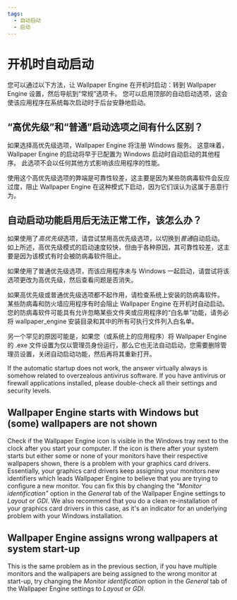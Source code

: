 ```yaml
---
tags:
  - 自动启动
  - 启动
---
```


# 开机时自动启动

您可以通过以下方法，让 Wallpaper Engine 在开机时启动：转到 Wallpaper Engine 设置，然后导航到“常规”选项卡。 您可以启用顶部的自动启动选项，这会使该应用程序在系统每次启动时于后台安静地启动。

## “高优先级”和“普通”启动选项之间有什么区别？

如果选择高优先级选项，Wallpaper Engine 将注册 Windows 服务。 这意味着，Wallpaper Engine 的启动将早于已配置为 Windows 启动时自动启动的其他程序。 此选项不会以任何其他方式影响该应用程序的性能。

使用这个高优先级选项的弊端是可靠性较差，这主要是因为某些防病毒软件会反应过度，阻止 Wallpaper Engine 在这种模式下启动，因为它们误认为这属于恶意行为。

## 自动启动功能启用后无法正常工作，该怎么办？

如果使用了*高优先级*选项，请尝试禁用高优先级选项，以切换到*普通*自动启动。 如上所述，高优先级模式的启动速度较快，但由于各种原因，其可靠性较差，这主要是因为该模式有时会被防病毒软件阻止。

如果使用了普通优先级选项，而该应用程序未与 Windows 一起启动，请尝试将该选项更改为高优先级，然后查看问题是否消失。

如果高优先级或普通优先级选项都不起作用，请检查系统上安装的防病毒软件。 某些防病毒和防火墙应用程序有时会阻止 Wallpaper Engine 在开机时自动启动。 您的防病毒软件可能具有允许忽略某些文件夹或应用程序的“白名单”功能，请务必将 wallpaper_engine 安装目录和其中的所有可执行文件列入白名单。

另一个罕见的原因可能是，如果您（或系统上的应用程序）将 Wallpaper Engine 的 .exe 文件设置为仅以管理员身份运行，那么它也无法自动启动，您需要删除管理员设置，关闭自动启动功能，然后再将其重新打开。

If the automatic startup does not work, the answer virtually always is somehow related to overzealous antivirus software. If you have antivirus or firewall applications installed, please double-check all their settings and security levels.

## Wallpaper Engine starts with Windows but (some) wallpapers are not shown

 Check if the Wallpaper Engine icon is visible in the Windows tray next to the clock after you start your computer. If the icon is there after your system starts but either some or none of your monitors have their respective wallpapers shown, there is a problem with your graphics card drivers. Essentially, your graphics card drivers keep assigning your monitors new identifiers which leads Wallpaper Engine to believe that you are trying to configure a new monitor. You can fix this by changing the *"Monitor identification"* option in the *General* tab of the Wallpaper Engine settings to *Layout* or *GDI*. We also recommend that you do a clean re-installation of your graphics card drivers in this case, as it's an indicator for an underlying problem with your Windows installation.

 ## Wallpaper Engine assigns wrong wallpapers at system start-up

 This is the same problem as in the previous section, if you have multiple monitors and the wallpapers are being assigned to the wrong monitor at start-up, try changing the *Monitor identification* option in the *General* tab of the Wallpaper Engine settings to *Layout* or *GDI*.